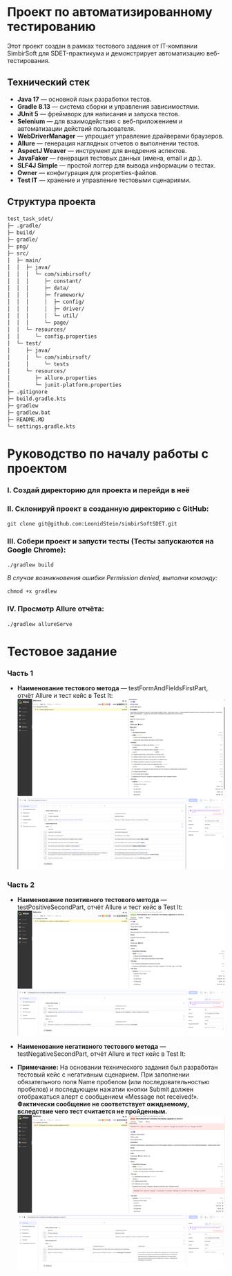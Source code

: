 # Проект по автоматизированному тестированию

Этот проект создан в рамках тестового задания от IT-компании SimbirSoft для SDET-практикума
и демонстрирует автоматизацию веб-тестирования.

## Технический стек

- **Java 17** — основной язык разработки тестов.
- **Gradle 8.13** — система сборки и управления зависимостями.
- **JUnit 5** — фреймворк для написания и запуска тестов.
- **Selenium** — для взаимодействия с веб-приложением и автоматизации действий пользователя.
- **WebDriverManager** — упрощает управление драйверами браузеров.
- **Allure** — генерация наглядных отчетов о выполнении тестов.
- **AspectJ Weaver** — инструмент для внедрения аспектов.
- **JavaFaker** — генерация тестовых данных (имена, email и др.).
- **SLF4J Simple** — простой логгер для вывода информации о тестах.
- **Owner** — конфигурация для properties-файлов.
- **Test IT** — хранение и управление тестовыми сценариями.

## Структура проекта
````
test_task_sdet/
├─ .gradle/
├─ build/
├─ gradle/
├─ png/
├─ src/
│  ├─ main/
│  │  ├─ java/
│  │  │  └─ com/simbirsoft/
│  │  │     ├─ constant/
│  │  │     ├─ data/
│  │  │     ├─ framework/
│  │  │     │  ├─ config/
│  │  │     │  ├─ driver/
│  │  │     │  └─ util/
│  │  │     └─ page/
│  │  └─ resources/
│  │     └─ config.properties
│  └─ test/
│     ├─ java/
│     │  └─ com/simbirsoft/
│     │     └─ tests
│     └─ resources/
│        ├─ allure.properties
│        └─ junit-platform.properties
├─ .gitignore
├─ build.gradle.kts
├─ gradlew
├─ gradlew.bat
├─ README.MD
└─ settings.gradle.kts
````

# Руководство по началу работы с проектом

### I. Создай директорию для проекта и перейди в неё
### II. Склонируй проект в созданную директорию с GitHub:
````
git clone git@github.com:LeonidStein/simbirSoftSDET.git
````
### III. Собери проект и запусти тесты (Тесты запускаются на Google Chrome):
````
./gradlew build
````
*В случае возникновения ошибки Permission denied, выполни команду:*
````
chmod +x gradlew
````
### IV. Просмотр Allure отчёта:
````
./gradlew allureServe
````

# Тестовое задание
### Часть 1
- **Наименование тестового метода** — testFormAndFieldsFirstPart, отчёт Allure и тест кейс в Test It:
![img.png](png/allure1.png)
![img.png](png/testit1.png)

### Часть 2
- **Наименование позитивного тестового метода** — testPositiveSecondPart, отчёт Allure и тест кейс в Test It:
![img.png](png/allure2.png)
![img.png](png/testit2.png)

- **Наименование негативного тестового метода** — testNegativeSecondPart, отчёт Allure и тест кейс в Test It:
- **Примечание:** На основании технического задания был разработан тестовый кейс с негативным сценарием.
    При заполнении обязательного поля Name пробелом (или последовательностью пробелов) и последующем нажатии кнопки Submit должен отображаться алерт
    с сообщением «Message not received!». **Фактически сообщение не соответствует ожидаемому, вследствие чего тест считается не пройденным.**
![img.png](png/allure3.png)
![img.png](png/testit3.png)